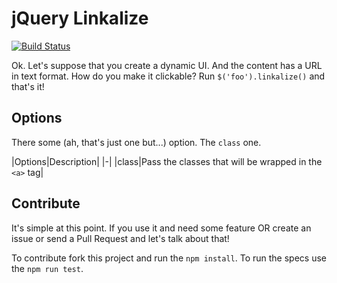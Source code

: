 # jQuery Linkalize

[![Build Status](https://travis-ci.org/brunoskonrad/jquery-linkalize.svg?branch=master)](https://travis-ci.org/brunoskonrad/jquery-linkalize)

Ok. Let's suppose that you create a dynamic UI. And the content has a URL in text format. How do you make it clickable? Run `$('foo').linkalize()` and that's it!

## Options

There some (ah, that's just one but...) option. The `class` one.


|Options|Description|
|-|
|class|Pass the classes that will be wrapped in the `<a>` tag|

## Contribute

It's simple at this point. If you use it and need some feature OR create an issue or send a Pull Request and let's talk about that!

To contribute fork this project and run the `npm install`.
To run the specs use the `npm run test`.
